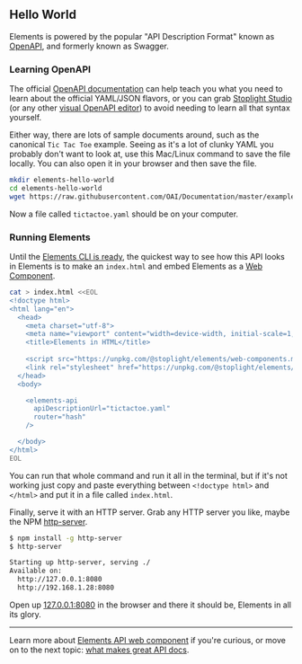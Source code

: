 ## Hello World

Elements is powered by the popular "API Description Format" known as [OpenAPI](https://openapis.org/), and formerly known as Swagger.

### Learning OpenAPI

The official [OpenAPI documentation](https://oai.github.io/Documentation/introduction.html) can help teach you what you need to learn about the official YAML/JSON flavors, or you can grab [Stoplight Studio](https://stoplight.io/studio/?utm_source=github&utm_medium=elements&utm_campaign=docs) (or any other [visual OpenAPI editor](https://openapi.tools/#gui-editors)) to avoid needing to learn all that syntax yourself.

Either way, there are lots of sample documents around, such as the canonical `Tic Tac Toe` example. Seeing as it's a lot of clunky YAML you probably don't want to look at, use this Mac/Linux command to save the file locally. You can also open it in your browser and then save the file.

```bash
mkdir elements-hello-world
cd elements-hello-world
wget https://raw.githubusercontent.com/OAI/Documentation/master/examples/tictactoe.yaml
```

Now a file called `tictactoe.yaml` should be on your computer.

### Running Elements

Until the [Elements CLI is ready](https://github.com/stoplightio/elements/issues/765), the quickest way to see how this API looks in Elements is to make an `index.html` and embed Elements as a [Web Component](https://developer.mozilla.org/en-US/docs/Web/Web_Components).


```bash
cat > index.html <<EOL
<!doctype html>
<html lang="en">
  <head>
    <meta charset="utf-8">
    <meta name="viewport" content="width=device-width, initial-scale=1, shrink-to-fit=no">
    <title>Elements in HTML</title>
  
    <script src="https://unpkg.com/@stoplight/elements/web-components.min.js"></script>
    <link rel="stylesheet" href="https://unpkg.com/@stoplight/elements/styles.min.css">
  </head>
  <body>

    <elements-api
      apiDescriptionUrl="tictactoe.yaml"
      router="hash"
    />

  </body>
</html>
EOL
```

You can run that whole command and run it all in the terminal, but if it's not working just copy and paste everything between `<!doctype html>` and `</html>` and put it in a file called `index.html`.

Finally, serve it with an HTTP server. Grab any HTTP server you like, maybe the NPM [http-server](https://www.npmjs.com/package/http-server).

```bash
$ npm install -g http-server
$ http-server

Starting up http-server, serving ./
Available on:
  http://127.0.0.1:8080
  http://192.168.1.28:8080
```

Open up [127.0.0.1:8080](http://127.0.0.1:8080) in the browser and there it should be, Elements in all its glory.

-----------

Learn more about [Elements API web component](../getting-started/usage/web-component.md) if you're curious, or move on to the next topic: [what makes great API docs](great-api-docs.md).
